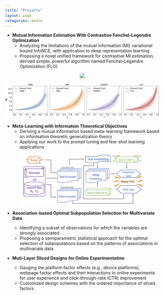 ```yaml
---
title: "Projects"
layout: page
categories: media
---
```


* **Mutual Information Estimation With Contrastive Fenchel-Legendre Optimization**     
  * Analyzing the limitations of the mutual information (MI) variational bound InfoNCE, with application to deep representation learning 
  * Proposing a novel unified framework for contrastive MI estimation, derived simple, powerful algorithm named Fenchel-Legendre Optimization (FLO)
<p align="center"><img src="image/flo1.png" width="300px"/></p> 
<p align="center"><img src="image/toy.png" width="800px"/></p> 
    
* **Meta-Learning with Information Theoretical Objectives**                                            
  * Deriving a mutual information based meta-learning framework based on information theoretic generalization theory
  * Applying our work to the prompt tuning and few-shot learning applications
<p align="center"><img src="image/metaflo.png" width="400px"/></p> 
  
* **Association-based Optimal Subpopulation Selection for Multivariate Data**             
  * Identifying a subset of observations for which the variables are strongly associated
  * Proposing a semiparametric statistical approach for the optimal selection of subpopulations based on the patterns of associations in multivariate data
  
* **Muti-Layer Sliced Designs for Online Experimentation**                                           
  * Gauging the platform factor effects (e.g., device platforms), webpage factor effects and their interactions in online experiments for user experience and click-through-rate (CTR) improvement
  * Customized design schemes with the ordered importance of sliced factors


